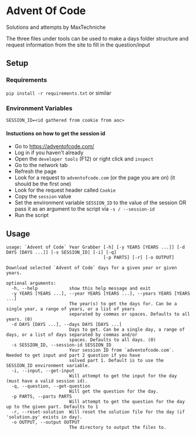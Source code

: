 # Advent Of Code

Solutions and attempts by MaxTechniche

The three files under tools can be used to make a days folder structure and request information from the site to fill in the question/input
## Setup

### Requirements

`pip install -r requirements.txt` or similar

### Environment Variables

`SESSION_ID=<id gathered from cookie from aoc>`

#### Instuctions on how to get the session id

- Go to https://adventofcode.com/
- Log in if you haven't already
- Open the `developer tools` (F12) or right click and `inspect`
- Go to the network tab
- Refresh the page
- Look for a request to `adventofcode.com` (or the page you are on) (it should be the first one)
- Look for the request header called `Cookie`
- Copy the `session` value
- Set the environment variable `SESSION_ID` to the value of the session OR pass it as an argument to the script via `-s / --session-id`
- Run the script

## Usage

```shell help
usage: `Advent of Code` Year Grabber [-h] [-y YEARS [YEARS ...]] [-d DAYS [DAYS ...]] [-s SESSION_ID] [-i] [-q]
                                     [-p PARTS] [-r] [-o OUTPUT]

Download selected `Advent of Code` days for a given year or given years.

optional arguments:
  -h, --help            show this help message and exit
  -y YEARS [YEARS ...], --year YEARS [YEARS ...], --years YEARS [YEARS ...]
                        The year(s) to get the days for. Can be a single year, a range of years, or a list of years
                        separated by commas or spaces. Defaults to all years. (0)
  -d DAYS [DAYS ...], --days DAYS [DAYS ...]
                        Days to get. Can be a single day, a range of days, or a list of days separated by commas and/or
                        spaces. Defaults to all days. (0)
  -s SESSION_ID, --session-id SESSION_ID
                        Your session ID from `adventofcode.com`. Needed to get input and part 2 question if you have
                        solved part 1. Default is to use the SESSION_ID environment variable.
  -i, --input, --get-input
                        Will attempt to get the input for the day (must have a valid session id).
  -q, --question, --get-question
                        Will get the question for the day.
  -p PARTS, --parts PARTS
                        Will attempt to get the question for the day up to the given part. Defaults to 1
  -r, --reset-solution  Will reset the solution file for the day (if 'solution.py' exists in day).
  -o OUTPUT, --output OUTPUT
                        The directory to output the files to.
```
